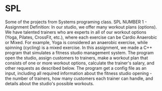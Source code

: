 # SPL
Some of the projects from Systems programing class.
SPL NUMBER 1 - Assignment Definition:
In our studio, we offer many workout plans (options). We have talented trainers who are experts in all
of our workout options (Yoga, Pilates, CrossFit, etc.), where each exercise can be Cardio Anaerobic
or Mixed. For example, Yoga is considered an anaerobic exercise, while spinning (cycling) is a mixed
exercise.
In this assignment, we made a C++ program that
simulates a fitness studio management system. The
program open the studio, assign customers to trainers,
make a workout plan that consists of one or more workout
options, calculate the trainer's salary, and other requests as
described below.
The program get a config file as an input, including all
required information about the fitness studio opening - the
number of trainers, how many customers each trainer can
handle, and details about the studio's possible workouts.
